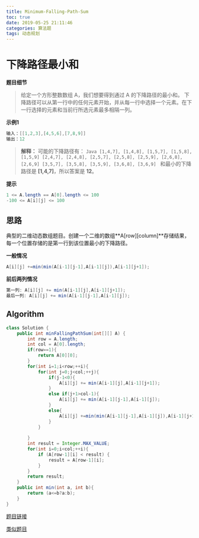 ```yaml
---
title: Minimum-Falling-Path-Sum
toc: true
date: 2019-05-25 21:11:46
categories: 算法题
tags: 动态规划
---
```


# 下降路径最小和

**题目细节**

>给定一个方形整数数组 A，我们想要得到通过 A 的下降路径的最小和。
下降路径可以从第一行中的任何元素开始，并从每一行中选择一个元素。在下一行选择的元素和当前行所选元素最多相隔一列。

**示例1**
```Java
输入：[[1,2,3],[4,5,6],[7,8,9]]
输出：12

```
>**解释：**
>可能的下降路径有：
    ```Java
    [1,4,7], [1,4,8], [1,5,7], [1,5,8], [1,5,9]
    [2,4,7], [2,4,8], [2,5,7], [2,5,8], [2,5,9], [2,6,8], [2,6,9]
    [3,5,7], [3,5,8], [3,5,9], [3,6,8], [3,6,9]
    ```
>和最小的下降路径是 **[1,4,7]**，所以答案是 **12**。

**提示**
```Java
1 <= A.length == A[0].length <= 100
-100 <= A[i][j] <= 100
```

## 思路

典型的二维动态数组题目。创建一个二维的数组**A[row][column]**存储结果，每一个位置存储的是第一行到该位置最小的下降路径。

**一般情况**
```Java
A[i][j] +=min(min(A[i-1][j-1],A[i-1][j]),A[i-1][j+1]);
```

**前后两列情况**
```Java
第一列: A[i][j] += min(A[i-1][j],A[i-1][j+1]);
最后一列: A[i][j] += min(A[i-1][j-1],A[i-1][j]);
```

## Algorithm
```Java
class Solution {
    public int minFallingPathSum(int[][] A) {
        int row = A.length;
        int col = A[0].length;
        if(row==1){
            return A[0][0];
        }
        for(int i=1;i<row;++i){
            for(int j=0;j<col;++j){
                if(j-1<0){
                    A[i][j] += min(A[i-1][j],A[i-1][j+1]);
                }
                else if(j+1>col-1){
                    A[i][j] += min(A[i-1][j-1],A[i-1][j]);
                }
                else{
                    A[i][j] +=min(min(A[i-1][j-1],A[i-1][j]),A[i-1][j+1]);
                }
            }
            
        }
        int result = Integer.MAX_VALUE;
        for(int i=0;i<col;++i){
            if (A[row-1][i] < result) {
                result = A[row-1][i];
            }
        }
        return result;
    }
    public int min(int a, int b){
        return (a<=b?a:b);
    }
}
```
[题目链接](https://leetcode-cn.com/problems/minimum-falling-path-sum/submissions/)

[类似题目](https://sunyunzeng.github.io/SUNYunZeng.github.io/2019/05/21/Algorithm-Minimum-path-sum/)
